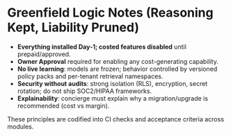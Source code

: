 # Greenfield Logic Notes (Reasoning Kept, Liability Pruned)

- **Everything installed Day‑1; costed features disabled** until prepaid/approved.
- **Owner Approval** required for enabling any cost-generating capability.
- **No live learning**: models are frozen; behavior controlled by versioned policy packs and per-tenant retrieval namespaces.
- **Security without audits**: strong isolation (RLS), encryption, secret rotation; do not ship SOC2/HIPAA frameworks.
- **Explainability**: concierge must explain why a migration/upgrade is recommended (cost vs margin).

These principles are codified into CI checks and acceptance criteria across modules.
